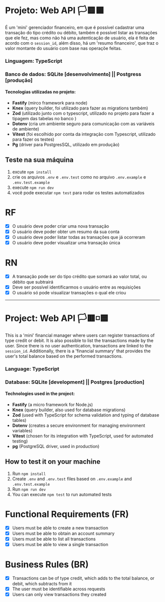 # Projeto: Web API 🏳️🟨🟩
É um 'mini' gerenciador financeiro, em que é possível cadastrar uma transação do tipo crédito ou débito, também é possível listar as transações que ele fez, mas como não há uma autenticação de usuário, ela é feita de acordo com o `session_id`, além disso, há um 'resumo financeiro', que traz o valor montante do usuário com base nas operaçõe feitas.

### Linguagem: TypeScript
### Banco de dados: SQLite [desenvolvimento] || Postgress [produção] 

#### Tecnologias utilizadas no projeto: 
- **Fastify** (mirco framework para node)<br>
- **Knex** (query builder, foi utilizado para fazer as migrations também)<br>
- **Zod** (utilizado junto com o typescript, utilizado no projeto para fazer a tipagem das tabelas no banco )<br>
- **Dotenv** (cria um ambiente seguro para comunicação com as variáveis de ambiente)<br>
- **Vitest** (foi escolhido por conta da integração com Typescript, utilizado para fazer os testes)<br>
- **Pg** (driver para PostgresSQL, utilizado em produção)<br>

## Teste na sua máquina
1. excute `npm install`
2. crie os arquivos `.env` e `.env.test` como no arquivo `.env.example` e `.env.test.example`
3. execute `npm run dev`
4. você pode executar `npm test` para rodar os testes automatizados

# RF
- [x] O usuário deve poder criar uma nova transação<br>
- [x] O usuário deve poder obter um resumo da sua conta<br>
- [x] O usuário deve poder listar todas as transações que já ocorreram<br>
- [x] O usuário deve poder visualizar  uma transação única<br>

# RN
- [x] A transação pode ser do tipo crédito que somará ao valor total, ou débito que subtrairá<br>
- [x] Deve ser possível identificarmos o usuário entre as requisições<br>
- [x] O usuário só pode visualizar transações o qual ele criou<br>

---
# Project: Web API 🏳️🟥◽🟦
This is a 'mini' financial manager where users can register transactions of type credit or debit. It is also possible to list the transactions made by the user. Since there is no user authentication, transactions are linked to the `session_id`. Additionally, there is a 'financial summary' that provides the user's total balance based on the performed transactions.

### Language: TypeScript
### Database: SQLite [development] || Postgres [production]

#### Technologies used in the project:
- **Fastify** (a micro framework for Node.js)<br>
- **Knex** (query builder, also used for database migrations)<br>
- **Zod** (used with TypeScript for schema validation and typing of database tables)<br>
- **Dotenv** (creates a secure environment for managing environment variables)<br>
- **Vitest** (chosen for its integration with TypeScript, used for automated testing)<br>
- **pg** (PostgreSQL driver, used in production)<br>

## How to test it on your machine
1. Run `npm install`
2. Create `.env` and `.env.test` files based on `.env.example` and `.env.test.example`
3. Run `npm run dev`
4. You can execute `npm test` to run automated tests

# Functional Requirements (FR)
- [x] Users must be able to create a new transaction<br>
- [x] Users must be able to obtain an account summary<br>
- [x] Users must be able to list all transactions<br>
- [x] Users must be able to view a single transaction<br>

# Business Rules (BR)
- [x] Transactions can be of type credit, which adds to the total balance, or debit, which subtracts from it<br>
- [x] The user must be identifiable across requests<br>
- [x] Users can only view transactions they created<br>
